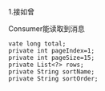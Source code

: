 1.接如曾

Consumer能读取到消息
    
    vate long total;
	private int pageIndex=1;
	private int pageSize=15;
	private List<?> rows;
	private String sortName;
	private String sortOrder;


